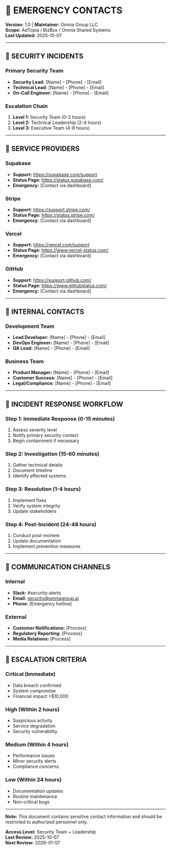 # 🚨 EMERGENCY CONTACTS
**Version:** 1.0 | **Maintainer:** Omnia Group LLC  
**Scope:** AdTopia / BizBox / Omnia Shared Systems  
**Last Updated:** 2025-10-07

---

## 🧩 SECURITY INCIDENTS

### Primary Security Team
- **Security Lead:** [Name] - [Phone] - [Email]
- **Technical Lead:** [Name] - [Phone] - [Email]
- **On-Call Engineer:** [Name] - [Phone] - [Email]

### Escalation Chain
1. **Level 1:** Security Team (0-2 hours)
2. **Level 2:** Technical Leadership (2-4 hours)
3. **Level 3:** Executive Team (4-8 hours)

---

## 🧱 SERVICE PROVIDERS

### Supabase
- **Support:** https://supabase.com/support
- **Status Page:** https://status.supabase.com/
- **Emergency:** [Contact via dashboard]

### Stripe
- **Support:** https://support.stripe.com/
- **Status Page:** https://status.stripe.com/
- **Emergency:** [Contact via dashboard]

### Vercel
- **Support:** https://vercel.com/support
- **Status Page:** https://www.vercel-status.com/
- **Emergency:** [Contact via dashboard]

### GitHub
- **Support:** https://support.github.com/
- **Status Page:** https://www.githubstatus.com/
- **Emergency:** [Contact via dashboard]

---

## 🧩 INTERNAL CONTACTS

### Development Team
- **Lead Developer:** [Name] - [Phone] - [Email]
- **DevOps Engineer:** [Name] - [Phone] - [Email]
- **QA Lead:** [Name] - [Phone] - [Email]

### Business Team
- **Product Manager:** [Name] - [Phone] - [Email]
- **Customer Success:** [Name] - [Phone] - [Email]
- **Legal/Compliance:** [Name] - [Phone] - [Email]

---

## 🧱 INCIDENT RESPONSE WORKFLOW

### Step 1: Immediate Response (0-15 minutes)
1. Assess severity level
2. Notify primary security contact
3. Begin containment if necessary

### Step 2: Investigation (15-60 minutes)
1. Gather technical details
2. Document timeline
3. Identify affected systems

### Step 3: Resolution (1-4 hours)
1. Implement fixes
2. Verify system integrity
3. Update stakeholders

### Step 4: Post-Incident (24-48 hours)
1. Conduct post-mortem
2. Update documentation
3. Implement prevention measures

---

## 🧩 COMMUNICATION CHANNELS

### Internal
- **Slack:** #security-alerts
- **Email:** security@omniagroup.ai
- **Phone:** [Emergency hotline]

### External
- **Customer Notifications:** [Process]
- **Regulatory Reporting:** [Process]
- **Media Relations:** [Process]

---

## 🧩 ESCALATION CRITERIA

### Critical (Immediate)
- Data breach confirmed
- System compromise
- Financial impact >$10,000

### High (Within 2 hours)
- Suspicious activity
- Service degradation
- Security vulnerability

### Medium (Within 4 hours)
- Performance issues
- Minor security alerts
- Compliance concerns

### Low (Within 24 hours)
- Documentation updates
- Routine maintenance
- Non-critical bugs

---

**Note:** This document contains sensitive contact information and should be restricted to authorized personnel only.

**Access Level:** Security Team + Leadership  
**Last Review:** 2025-10-07  
**Next Review:** 2026-01-07
